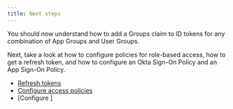 ```yaml
---
title: Next steps
---
```

You should now understand how to add a Groups claim to ID tokens for any combination of App Groups and User Groups.

Next, take a look at how to configure policies for role-based access, how to get a refresh token, and how to configure an Okta Sign-On Policy and an App Sign-On Policy.

* [Refresh tokens](/docs/guides/refresh-tokens/)
* [Configure access policies](/docs/guides/configure-access-policy/)
* [Configure ]
